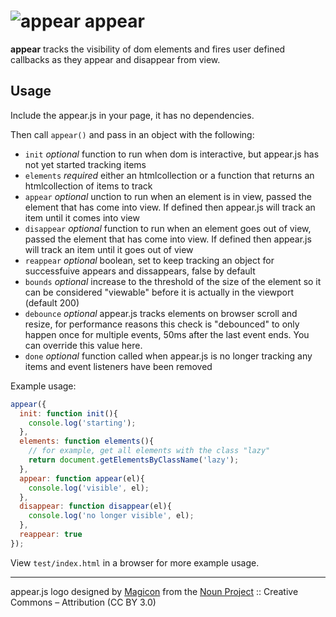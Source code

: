 # ![appear](https://raw.githubusercontent.com/creativelive/appear/master/assets/appear-64.png) appear

**appear** tracks the visibility of dom elements and fires user defined callbacks as they appear and disappear from view.

## Usage

Include the appear.js in your page, it has no dependencies.

Then call `appear()` and pass in an object with the following:

- `init` *optional* function to run when dom is interactive, but appear.js has not yet started tracking items
- `elements` *required* either an htmlcollection or a function that returns an htmlcollection of items to track
- `appear` *optional* unction to run when an element is in view, passed the element that has come into view. If defined then appear.js will track an item until it comes into view
- `disappear` *optional* function to run when an element goes out of view, passed the element that has come into view. If defined then appear.js will track an item until it goes out of view
- `reappear` *optional* boolean, set to keep tracking an object for successfuive appears and dissappears, false by default
- `bounds` *optional* increase to the threshold of the size of the element so it can be considered "viewable" before it is actually in the viewport (default 200)
- `debounce` *optional* appear.js tracks elements on browser scroll and resize, for performance reasons this check is "debounced" to only happen once for multiple events, 50ms after the last event ends. You can override this value here.
- `done` *optional* function called when appear.js is no longer tracking any items and event listeners have been removed

Example usage:

```javascript
appear({
  init: function init(){
    console.log('starting');
  },
  elements: function elements(){
    // for example, get all elements with the class "lazy"
    return document.getElementsByClassName('lazy');
  },
  appear: function appear(el){
    console.log('visible', el);
  },
  disappear: function disappear(el){
    console.log('no longer visible', el);
  },
  reappear: true
});
```

View `test/index.html` in a browser for more example usage.

---

appear.js logo designed by [Magicon](http://thenounproject.com/magicon) from the [Noun Project](http://thenounproject.com/) :: Creative Commons – Attribution (CC BY 3.0)
